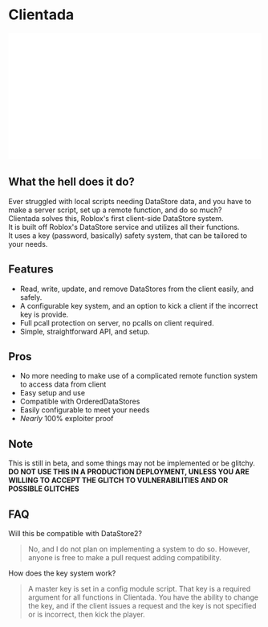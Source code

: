 # Clientada   
<img src='clientadalogo.png'>   


## What the hell does it do?
Ever struggled with local scripts needing DataStore data, and you have to make a server script, set up a remote function, and do so much?   
Clientada solves this, Roblox's first client-side DataStore system.  
It is built off Roblox's DataStore service and utilizes all their functions.    
It uses a key (password, basically) safety system, that can be tailored to your needs.  


## Features   
- Read, write, update, and remove DataStores from the client easily, and safely.   
- A configurable key system, and an option to kick a client if the incorrect key is provide.   
- Full pcall protection on server, no pcalls on client required.   
- Simple, straightforward API, and setup.    

## Pros   
- No more needing to make use of a complicated remote function system to access data from client
- Easy setup and use
- Compatible with OrderedDataStores
- Easily configurable to meet your needs
- _Nearly_ 100% exploiter proof

## Note
This is still in beta, and some things may not be implemented or be glitchy.   
**DO NOT USE THIS IN A PRODUCTION DEPLOYMENT, UNLESS YOU ARE WILLING TO ACCEPT THE GLITCH TO VULNERABILITIES AND OR POSSIBLE GLITCHES**

## FAQ
Will this be compatible with DataStore2?  
> No, and I do not plan on implementing a system to do so. However, anyone is free to make a pull request adding compatibility.   
      
How does the key system work?
> A master key is set in a config module script. That key is a required argument for all functions in Clientada. You have the ability to change the key, and if the client issues a request and the key is not specified or is incorrect, then kick the player.

